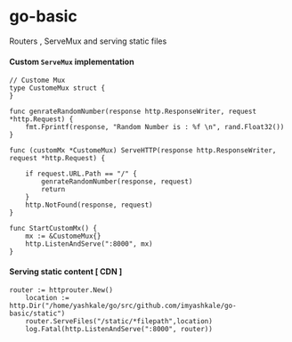 # go-basic
Routers , ServeMux and serving static files

#### Custom `ServeMux` implementation

```
// Custome Mux
type CustomeMux struct {
}

func genrateRandomNumber(response http.ResponseWriter, request *http.Request) {
	fmt.Fprintf(response, "Random Number is : %f \n", rand.Float32())
}

func (customMx *CustomeMux) ServeHTTP(response http.ResponseWriter, request *http.Request) {

	if request.URL.Path == "/" {
		genrateRandomNumber(response, request)
		return
	}
	http.NotFound(response, request)
}

func StartCustomMx() {
	mx := &CustomeMux{}
	http.ListenAndServe(":8000", mx)
}
```



#### Serving static content [ CDN ]
```
router := httprouter.New()
	location := http.Dir("/home/yashkale/go/src/github.com/imyashkale/go-basic/static")
	router.ServeFiles("/static/*filepath",location)
	log.Fatal(http.ListenAndServe(":8000", router))
 ```
